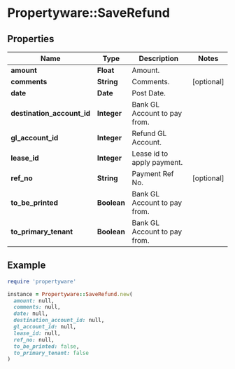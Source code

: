 # Propertyware::SaveRefund

## Properties

| Name | Type | Description | Notes |
| ---- | ---- | ----------- | ----- |
| **amount** | **Float** | Amount. |  |
| **comments** | **String** | Comments. | [optional] |
| **date** | **Date** | Post Date. |  |
| **destination_account_id** | **Integer** | Bank GL Account to pay from. |  |
| **gl_account_id** | **Integer** | Refund GL Account. |  |
| **lease_id** | **Integer** | Lease id to apply payment. |  |
| **ref_no** | **String** | Payment Ref No. | [optional] |
| **to_be_printed** | **Boolean** | Bank GL Account to pay from. |  |
| **to_primary_tenant** | **Boolean** | Bank GL Account to pay from. |  |

## Example

```ruby
require 'propertyware'

instance = Propertyware::SaveRefund.new(
  amount: null,
  comments: null,
  date: null,
  destination_account_id: null,
  gl_account_id: null,
  lease_id: null,
  ref_no: null,
  to_be_printed: false,
  to_primary_tenant: false
)
```

